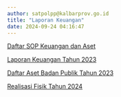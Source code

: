 ```yaml
---
author: satpolpp@kalbarprov.go.id
title: "Laporan Keuangan"
date: 2024-09-24 04:16:47
---
```

<p><a href="https://satpolpp.kalbarprov.go.id/keuangan-dan-aset/daftar-sop-keuangan-dan-aset">Daftar SOP Keuangan dan Aset</a></p>

<p><a href="https://satpolpp.kalbarprov.go.id/file/DiEW3mrGQNDvlV0BHzXs.pdf">Laporan Keuangan Tahun 2023</a></p>

<p><a href="https://satpolpp.kalbarprov.go.id/keuangan-dan-aset/daftar-aset-badan-publik-tahun-2023">Daftar Aset Badan Publik Tahun 2023</a></p>

<p><a href="https://satpolpp.kalbarprov.go.id/keuangan-dan-aset/realisasi-fisik">Realisasi Fisik Tahun 2024</a></p>

<p></p>
